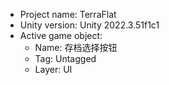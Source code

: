 <!-- UNITY CODE ASSIST INSTRUCTIONS START -->
- Project name: TerraFlat
- Unity version: Unity 2022.3.51f1c1
- Active game object:
  - Name: 存档选择按钮
  - Tag: Untagged
  - Layer: UI
<!-- UNITY CODE ASSIST INSTRUCTIONS END -->